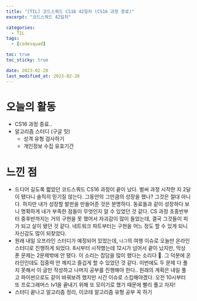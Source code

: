 ```yaml
---
title: "[TIL] 코드스쿼드 CS16 42일차 (CS16 과정 종료)"
excerpt: "코드스쿼드 42일차"

categories:
  - TIL
tags:
  - [codesquad]

toc: true
toc_sticky: true

date: 2023-02-28
last_modified_at: 2023-02-28
---
```


# 오늘의 활동
- CS16 과정 종료..
- 알고리즘 스터디 (구글 밋)
  - 성격 유형 검사하기
  - 개인정보 수집 유효기간

# 느낀 점
- 드디어 길도록 짧았던 코드스쿼드 CS16 과정이 끝이 났다. 벌써 과정 시작한 지 2달이 됐다니 솔직히 믿기질 않는다. 그동안의 그만큼의 성장을 했나? 그것은 절대 아니다. 하지만 내가 성장할 발판을 만들어준 것은 분명하다. 동료들과 같이 성장하다 보니 명확하게 내가 부족한 점들이 무엇인지 알 수 있었던 것 같다. CS 과정 초중반부터 중후반까지는 거의 구현을 못 했어서 자괴감이 많이 들었는데, 결국 그것들이 피가 되고 살이 됐던 것 같다. 네트워크 파트부터는 구현을 어느 정도 할 수 있게 되니 자신감도 많이 되찾았다.
- 원래 내일 오프라인 스터디가 예정되어 있었는데, `나그`의 여행 이슈로 오늘만 온라인 스터디로 진행하게 되었다. 8시부터 시작했는데 12시가 넘어서 끝이 났지만, 막상 푼 문제는 2문제밖에 안 됐다. 이 소리는 잡담을 많이 했다는 소리다 👀. 그 덕분에 온라인인데도 집중력 안 깨지고 즐겁게 할 수 있었던 것 같다. 이번에도 두 문제 다 풀지 못해서 이 글만 작성하고 나머지 공부를 진행해야 한다.. 원래의 계획은 내일 풀고 파이썬으로도 같이 바꿔보려 했지만 시간 이슈로 스킵해야겠다. 오전 10시부터 또 프로그래머스 lv1을 끝내기 위해 또 모이기로 했기 때문에 빨리 풀고 자자!
- 스터디 끝나고 알고리즘 정리, 이코테 알고리즘 유형 공부 꼭 하기